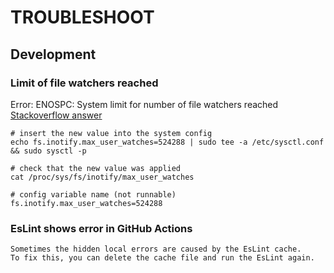 # TROUBLESHOOT

## Development

### Limit of file watchers reached

Error: ENOSPC: System limit for number of file watchers reached
[Stackoverflow answer](https://stackoverflow.com/questions/55763428/react-native-error-enospc-system-limit-for-number-of-file-watchers-reached)

```
# insert the new value into the system config
echo fs.inotify.max_user_watches=524288 | sudo tee -a /etc/sysctl.conf && sudo sysctl -p

# check that the new value was applied
cat /proc/sys/fs/inotify/max_user_watches

# config variable name (not runnable)
fs.inotify.max_user_watches=524288
```

### EsLint shows error in GitHub Actions

```
Sometimes the hidden local errors are caused by the EsLint cache.
To fix this, you can delete the cache file and run the EsLint again.
```
